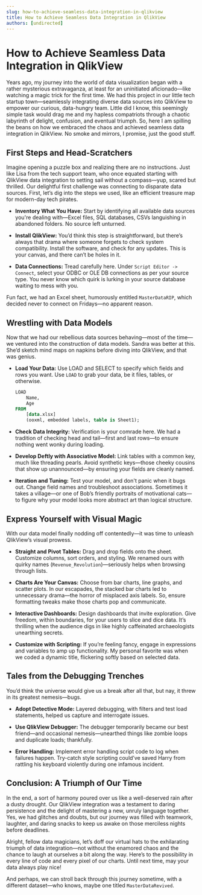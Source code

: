 ```yaml
---
slug: how-to-achieve-seamless-data-integration-in-qlikview
title: How to Achieve Seamless Data Integration in QlikView
authors: [undirected]
---
```



# How to Achieve Seamless Data Integration in QlikView

Years ago, my journey into the world of data visualization began with a rather mysterious extravaganza, at least for an uninitiated aficionado—like watching a magic trick for the first time. We had this project in our little tech startup town—seamlessly integrating diverse data sources into QlikView to empower our curious, data-hungry team. Little did I know, this seemingly simple task would drag me and my hapless compatriots through a chaotic labyrinth of delight, confusion, and eventual triumph. So, here I am spilling the beans on how we embraced the chaos and achieved seamless data integration in QlikView. No smoke and mirrors, I promise, just the good stuff. 

## First Steps and Head-Scratchers

Imagine opening a puzzle box and realizing there are no instructions. Just like Lisa from the tech support team, who once equated starting with QlikView data integration to setting sail without a compass—yup, scared but thrilled. Our delightful first challenge was connecting to disparate data sources. First, let’s dig into the steps we used, like an efficient treasure map for modern-day tech pirates. 

- **Inventory What You Have:** Start by identifying all available data sources you're dealing with—Excel files, SQL databases, CSVs languishing in abandoned folders. No source left unturned.
  
- **Install QlikView:** You’d think this step is straightforward, but there’s always that drama where someone forgets to check system compatibility. Install the software, and check for any updates. This is your canvas, and there can’t be holes in it.
  
- **Data Connections:** Tread carefully here. Under `Script Editor -> Connect`, select your ODBC or OLE DB connections as per your source type. You never know which quirk is lurking in your source database waiting to mess with you.

Fun fact, we had an Excel sheet, humorously entitled `MasterDataRIP`, which decided never to connect on Fridays—no apparent reason. 

## Wrestling with Data Models

Now that we had our rebellious data sources behaving—most of the time—we ventured into the construction of data models. Sandra was better at this. She’d sketch mind maps on napkins before diving into QlikView, and that was genius.

- **Load Your Data:** Use LOAD and SELECT to specify which fields and rows you want. Use `LOAD` to grab your data, be it files, tables, or otherwise.

  ```sql
  LOAD
      Name,
      Age
  FROM
      [data.xlsx]
      (ooxml, embedded labels, table is Sheet1);
  ```

- **Check Data Integrity:** Verification is your comrade here. We had a tradition of checking head and tail—first and last rows—to ensure nothing went wonky during loading.

- **Develop Deftly with Associative Model:** Link tables with a common key, much like threading pearls. Avoid synthetic keys—those cheeky cousins that show up unannounced—by ensuring your fields are cleanly named.

- **Iteration and Tuning:** Test your model, and don't panic when it bugs out. Change field names and troubleshoot associations. Sometimes it takes a village—or one of Bob’s friendly portraits of motivational cats—to figure why your model looks more abstract art than logical structure.

## Express Yourself with Visual Magic

With our data model finally nodding off contentedly—it was time to unleash QlikView’s visual prowess.

- **Straight and Pivot Tables:** Drag and drop fields onto the sheet. Customize columns, sort orders, and styling. We renamed ours with quirky names (`Revenue_Revolution`)—seriously helps when browsing through lists.
  
- **Charts Are Your Canvas:** Choose from bar charts, line graphs, and scatter plots. In our escapades, the stacked bar charts led to unnecessary drama—the horror of misplaced axis labels. So, ensure formatting tweaks make those charts pop and communicate.

- **Interactive Dashboards:** Design dashboards that invite exploration. Give freedom, within boundaries, for your users to slice and dice data. It’s thrilling when the audience digs in like highly caffeinated archaeologists unearthing secrets.
  
- **Customize with Scripting:** If you’re feeling fancy, engage in expressions and variables to amp up functionality. My personal favorite was when we coded a dynamic title, flickering softly based on selected data.

## Tales from the Debugging Trenches

You’d think the universe would give us a break after all that, but nay, it threw in its greatest nemesis—bugs.

- **Adopt Detective Mode:** Layered debugging, with filters and test load statements, helped us capture and interrogate issues.

- **Use QlikView Debugger:** The debugger temporarily became our best friend—and occasional nemesis—unearthed things like zombie loops and duplicate loads; thankfully.

- **Error Handling:** Implement error handling script code to log when failures happen. Try-catch style scripting could’ve saved Harry from rattling his keyboard violently during one infamous incident.

## Conclusion: A Triumph of Our Time

In the end, a sort of harmony poured over us like a well-deserved rain after a dusty drought. Our QlikView integration was a testament to daring persistence and the delight of mastering a new, unruly language together. Yes, we had glitches and doubts, but our journey was filled with teamwork, laughter, and daring snacks to keep us awake on those merciless nights before deadlines.

Alright, fellow data magicians, let’s doff our virtual hats to the exhilarating triumph of data integration—not without the enamored chaos and the chance to laugh at ourselves a bit along the way. Here’s to the possibility in every line of code and every pixel of our charts. Until next time, may your data always play nice!

And perhaps, we can stroll back through this journey sometime, with a different dataset—who knows, maybe one titled `MasterDataRevived`.